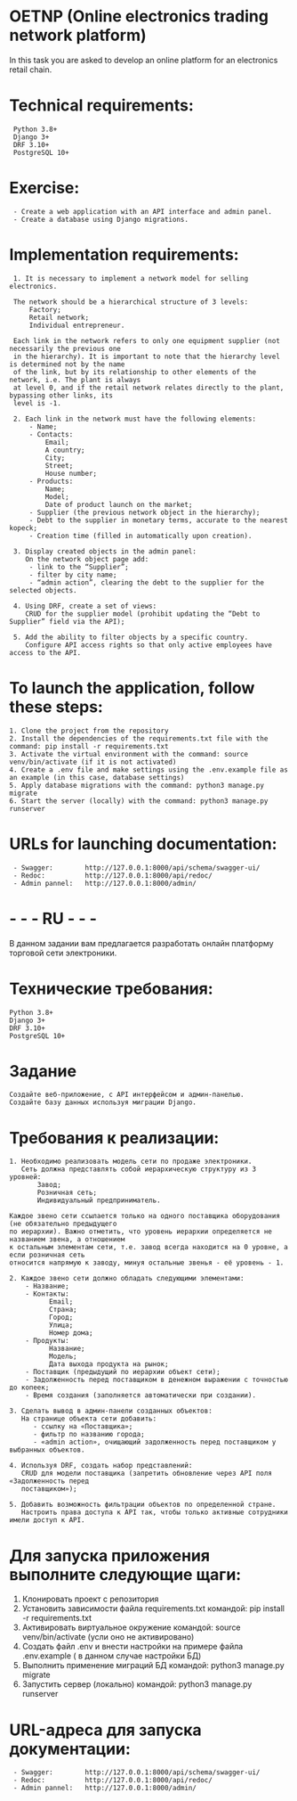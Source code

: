 # OETNP (Online electronics trading network platform)

In this task you are asked to develop an online platform for an electronics retail chain.

# Technical requirements:

     Python 3.8+
     Django 3+
     DRF 3.10+
     PostgreSQL 10+

# Exercise:

     - Create a web application with an API interface and admin panel.
     - Create a database using Django migrations.

# Implementation requirements:

     1. It is necessary to implement a network model for selling electronics.

     The network should be a hierarchical structure of 3 levels:
         Factory;
         Retail network;
         Individual entrepreneur.

     Each link in the network refers to only one equipment supplier (not necessarily the previous one 
     in the hierarchy). It is important to note that the hierarchy level is determined not by the name 
     of the link, but by its relationship to other elements of the network, i.e. The plant is always 
     at level 0, and if the retail network relates directly to the plant, bypassing other links, its 
     level is -1.

     2. Each link in the network must have the following elements:
         - Name;
         - Contacts:
             Email;
             A country;
             City;
             Street;
             House number;
         - Products:
             Name;
             Model;
             Date of product launch on the market;
         - Supplier (the previous network object in the hierarchy);
         - Debt to the supplier in monetary terms, accurate to the nearest kopeck;
         - Creation time (filled in automatically upon creation).

     3. Display created objects in the admin panel:
        On the network object page add:
         - link to the “Supplier”;
         - filter by city name;
         - “admin action”, clearing the debt to the supplier for the selected objects.

     4. Using DRF, create a set of views:
        CRUD for the supplier model (prohibit updating the “Debt to Supplier” field via the API);

     5. Add the ability to filter objects by a specific country.
        Configure API access rights so that only active employees have access to the API.

# To launch the application, follow these steps:
    1. Clone the project from the repository
    2. Install the dependencies of the requirements.txt file with the command: pip install -r requirements.txt
    3. Activate the virtual environment with the command: source venv/bin/activate (if it is not activated)
    4. Create a .env file and make settings using the .env.example file as an example (in this case, database settings)
    5. Apply database migrations with the command: python3 manage.py migrate
    6. Start the server (locally) with the command: python3 manage.py runserver

# URLs for launching documentation:
     - Swagger:        http://127.0.0.1:8000/api/schema/swagger-ui/
     - Redoc:          http://127.0.0.1:8000/api/redoc/
     - Admin pannel:   http://127.0.0.1:8000/admin/


# - - - RU - - -

В данном задании вам предлагается разработать онлайн платформу торговой сети электроники.

# Технические требования:

    Python 3.8+
    Django 3+
    DRF 3.10+
    PostgreSQL 10+

# Задание

    Создайте веб-приложение, с API интерфейсом и админ-панелью.
    Создайте базу данных используя миграции Django.

# Требования к реализации:

    1. Необходимо реализовать модель сети по продаже электроники.
       Сеть должна представлять собой иерархическую структуру из 3 уровней:
           Завод;
           Розничная сеть;
           Индивидуальный предприниматель.

    Каждое звено сети ссылается только на одного поставщика оборудования (не обязательно предыдущего 
    по иерархии). Важно отметить, что уровень иерархии определяется не названием звена, а отношением 
    к остальным элементам сети, т.е. завод всегда находится на 0 уровне, а если розничная сеть 
    относится напрямую к заводу, минуя остальные звенья - её уровень - 1.

    2. Каждое звено сети должно обладать следующими элементами:
        - Название;
        - Контакты:
              Email;
              Страна;
              Город;
              Улица;
              Номер дома;
        - Продукты:
              Название;
              Модель;
              Дата выхода продукта на рынок;
        - Поставщик (предыдущий по иерархии объект сети);
        - Задолженность перед поставщиком в денежном выражении с точностью до копеек;
        - Время создания (заполняется автоматически при создании).

    3. Сделать вывод в админ-панели созданных объектов:
       На странице объекта сети добавить:
          - ссылку на «Поставщика»;
          - фильтр по названию города;
          - «admin action», очищающий задолженность перед поставщиком у выбранных объектов.

    4. Используя DRF, создать набор представлений:
       CRUD для модели поставщика (запретить обновление через API поля «Задолженность перед 
       поставщиком»);

    5. Добавить возможность фильтрации объектов по определенной стране.
       Настроить права доступа к API так, чтобы только активные сотрудники имели доступ к API.


# Для запуска приложения выполните следующие щаги:
   1. Клонировать проект с репозитория
   2. Установить зависимости файла requirements.txt командой: pip install -r requirements.txt
   3. Активировать виртуальное окружение командой: source venv/bin/activate (усли оно не активировано)
   4. Создать файл .env и внести настройки на примере файла .env.example ( в данном случае настройки БД)
   5. Выполнить применение миграций БД командой: python3 manage.py migrate
   6. Запустить сервер (локально) командой: python3 manage.py runserver


#  URL-адреса для запуска документации:
     - Swagger:        http://127.0.0.1:8000/api/schema/swagger-ui/
     - Redoc:          http://127.0.0.1:8000/api/redoc/
     - Admin pannel:   http://127.0.0.1:8000/admin/